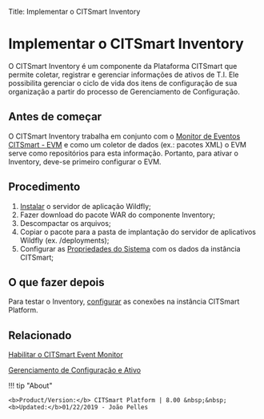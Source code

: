 Title: Implementar o CITSmart Inventory

# Implementar o CITSmart Inventory

O CITSmart Inventory é um componente da Plataforma CITSmart que permite coletar, registrar e gerenciar informações de ativos de T.I. Ele possibilita gerenciar o ciclo de vida dos itens de configuração de sua organização a partir do processo de Gerenciamento de Configuração.  

Antes de começar
------------

O CITSmart Inventory trabalha em conjunto com o [Monitor de Eventos CITSmart - EVM][1] e como um coletor de dados (ex.: pacotes XML) o EVM serve como repositórios para esta informação. Portanto, para ativar o Inventory, deve-se primeiro configurar o EVM.  


## Procedimento

1. [Instalar][1] o servidor de aplicação Wildfly;
2. Fazer download do pacote WAR do componente Inventory;  
3. Descompactar os arquivos;  
4. Copiar o pacote para a pasta de implantação do servidor de aplicativos Wildfly (ex. /deployments);  
5. Configurar as [Propriedades do Sistema][2] com os dados da instância CITSmart;

## O que fazer depois  

Para testar o Inventory, [configurar][3] as conexões na instância CITSmart Platform.

## Relacionado

[Habilitar o CITSmart Event Monitor][4]

[Gerenciamento de Configuração e Ativo][5]


[1]:/pt-br/citsmart-platform-8/get-started/installation-and-upgrade/perform-installation.html
[2]:/pt-br/citsmart-platform-8/get-started/installation-and-upgrade/perform-installation.html#configuracao-do-system-properties
[3]:/pt-br/citsmart-platform-8/processes/event/configuration/set-inventory-connection.html
[4]:/pt-br/citsmart-platform-8/initial-settings/add-ons/event-monitor.html
[5]:/pt-br/citsmart-platform-8/processes/configuration/overview.html



!!! tip "About"

    <b>Product/Version:</b> CITSmart Platform | 8.00 &nbsp;&nbsp;
    <b>Updated:</b>01/22/2019 - João Pelles  
	
